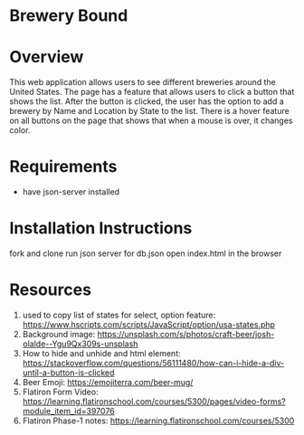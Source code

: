 # Brewery Bound

# Overview
This web application allows users to see different breweries around the United States. The page has a feature that allows users to click a button that shows the list. After the button is clicked, the user has the option to add a brewery by Name and Location by State to the list. There is a hover feature on all buttons on the page that shows that when a mouse is over, it changes color.  

# Requirements
* have json-server installed

# Installation Instructions
   fork and clone
   run json server for db.json
   open index.html in the browser

# Resources
1. used to copy list of states for select, option feature: https://www.hscripts.com/scripts/JavaScript/option/usa-states.php
2. Background image: https://unsplash.com/s/photos/craft-beer/josh-olalde--Ygu9Qx309s-unsplash
3. How to hide and unhide and html element: https://stackoverflow.com/questions/56111480/how-can-i-hide-a-div-until-a-button-is-clicked
4. Beer Emoji: https://emojiterra.com/beer-mug/
5. Flatiron Form Video: https://learning.flatironschool.com/courses/5300/pages/video-forms?module_item_id=397076
6. Flatiron Phase-1 notes: https://learning.flatironschool.com/courses/5300



